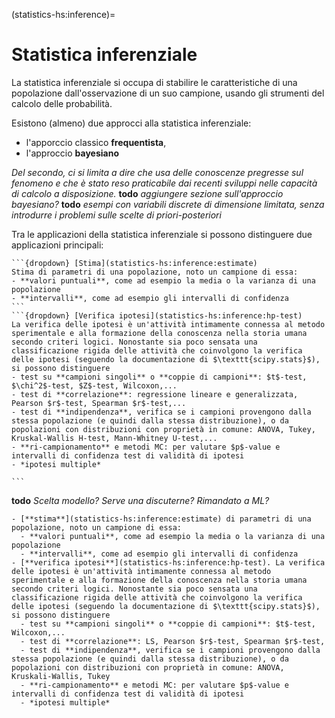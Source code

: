 (statistics-hs:inference)=
# Statistica inferenziale

La statistica inferenziale si occupa di stabilire le caratteristiche di una popolazione dall'osservazione di un suo campione, usando gli strumenti del calcolo delle probabilità. 
<!-- La statistica inferenziale usa gli strumenti del calcolo delle probabilità, per svolgere il compito inverso -->
Esistono (almeno) due approcci alla statistica inferenziale:
- l'apporccio classico **frequentista**, 
- l'approccio **bayesiano**

*Del secondo, ci si limita a dire che usa delle *conoscenze pregresse* sul fenomeno e che è stato reso praticabile dai recenti sviluppi nelle capacità di calcolo a disposizione.* **todo** *aggiungere sezione sull'approccio bayesiano?* **todo** *esempi con variabili discrete di dimensione limitata, senza introdurre i problemi sulle scelte di priori-posteriori*

Tra le applicazioni della statistica inferenziale si possono distinguere due applicazioni principali:
````{only} html
```{dropdown} [Stima](statistics-hs:inference:estimate)
Stima di parametri di una popolazione, noto un campione di essa:
- **valori puntuali**, come ad esempio la media o la varianza di una popolazione
- **intervalli**, come ad esempio gli intervalli di confidenza
```
```{dropdown} [Verifica ipotesi](statistics-hs:inference:hp-test)
La verifica delle ipotesi è un'attività intimamente connessa al metodo sperimentale e alla formazione della conoscenza nella storia umana secondo criteri logici. Nonostante sia poco sensata una classificazione rigida delle attività che coinvolgono la verifica delle ipotesi (seguendo la documentazione di $\texttt{scipy.stats}$), si possono distinguere
- test su **campioni singoli** o **coppie di campioni**: $t$-test, $\chi^2$-test, $Z$-test, Wilcoxon,...
- test di **correlazione**: regressione lineare e generalizzata, Pearson $r$-test, Spearman $r$-test,...
- test di **indipendenza**, verifica se i campioni provengono dalla stessa popolazione (e quindi dalla stessa distribuzione), o da popolazioni con distribuzioni con proprietà in comune: ANOVA, Tukey, Kruskal-Wallis H-test, Mann-Whitney U-test,...
- **ri-campionamento** e metodi MC: per valutare $p$-value e intervalli di confidenza test di validità di ipotesi
- *ipotesi multiple*

```
````

**todo** *Scelta modello? Serve una discuterne? Rimandato a ML?*

````{only} latex
- [**stima**](statistics-hs:inference:estimate) di parametri di una popolazione, noto un campione di essa:
  - **valori puntuali**, come ad esempio la media o la varianza di una popolazione
  - **intervalli**, come ad esempio gli intervalli di confidenza
- [**verifica ipotesi**](statistics-hs:inference:hp-test). La verifica delle ipotesi è un'attività intimamente connessa al metodo sperimentale e alla formazione della conoscenza nella storia umana secondo criteri logici. Nonostante sia poco sensata una classificazione rigida delle attività che coinvolgono la verifica delle ipotesi (seguendo la documentazione di $\texttt{scipy.stats}$), si possono distinguere
  - test su **campioni singoli** o **coppie di campioni**: $t$-test, Wilcoxon,...
  - test di **correlazione**: LS, Pearson $r$-test, Spearman $r$-test,
  - test di **indipendenza**, verifica se i campioni provengono dalla stessa popolazione (e quindi dalla stessa distribuzione), o da popolazioni con distribuzioni con proprietà in comune: ANOVA, Kruskali-Wallis, Tukey
  - **ri-campionamento** e metodi MC: per valutare $p$-value e intervalli di confidenza test di validità di ipotesi
  - *ipotesi multiple*
````

<!--
  - ...
  - correlazione tra due variabili: Pearson (correlazione lineare, approssimazione lineare), Spearman (correlazione, tra due variabili con relazione monotona);
  - Wilcoxon: campioni non indipendenti;
  - Mann-Withney: campioni indipendenti; vengono dalla stessa popolazione?
  - Kruskas-Wallis: campioni indipendenti; vengono dalla stessa popolazione?
  - Tukey range method:
-->

<!--
- **stima (puntuale)**.
  - **Metodi.**
    - MLE (minimi quadrati,...)
    - Metodo dei momenti

  - **Approcci.**
    - Maximum Likelihood Method (MLE). Date $N$ osservazioni di un campione $\mathbf{x} = \{ x_n \}_{n=1:N}$, e ipotizzata una funzione di probabilità della grandezza osservata relativa alla popolazione, $p(x| \symbf{\theta})$ che dipende dai parametri $\mathbf{\theta}$, si vuole determinare il valore dei parametri che rende massima la probabilità condizionata di aver osservato il campione,
    
      $$\max_{\symbf{\theta}} \, f(\mathbf{x}|\symbf{\theta}) \ .$$
   
      Se è possibile supporre che le osservazioni siano tra di loro statisticamente indipendenti si può scrivere,
   
      $$f(\mathbf{x}|\symbf{\theta}) = \prod_{n=1}^N p(x_n|\symbf{\theta}) \ .$$
   
    - Maximum a posteriori (MAP). I parametri $\theta$ vengono trattati come variabili casuali con distribuzioni a priori $g(\theta)$, ... **todo**
  
    $$f_{\theta|X}(\theta|x) = \frac{f_{X|\theta}(x|\theta) f_{\theta}(\theta) }{f_X(x)} \ ,$$
-->


